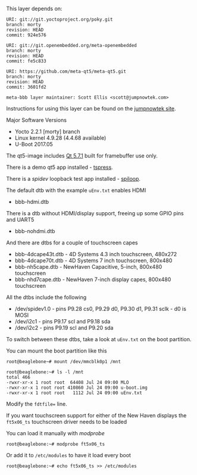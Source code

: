 This layer depends on:

    URI: git://git.yoctoproject.org/poky.git
    branch: morty
    revision: HEAD
    commit: 924e576

    URI: git://git.openembedded.org/meta-openembedded
    branch: morty
    revision: HEAD
    commit: fe5c833

    URI: https://github.com/meta-qt5/meta-qt5.git
    branch: morty
    revision: HEAD
    commit: 3601fd2

    meta-bbb layer maintainer: Scott Ellis <scott@jumpnowtek.com>


Instructions for using this layer can be found on the [jumpnowtek site][jumpnowtek-bbb].

Major Software Versions

* Yocto 2.2.1 [morty] branch
* Linux kernel 4.9.28 (4.4.68 available)
* U-Boot 2017.05

The qt5-image includes [Qt 5.7.1][qt] built for framebuffer use only.

There is a demo qt5 app installed - [tspress][tspress].

There is a *spidev* loopback test app installed - [spiloop][spiloop].

The default dtb with the example `uEnv.txt` enables HDMI

* bbb-hdmi.dtb

There is a dtb without HDMI/display support, freeing up some GPIO pins and UART5

* bbb-nohdmi.dtb

And there are dtbs for a couple of touchscreen capes

* bbb-4dcape43t.dtb - 4D Systems 4.3 inch touchscreen, 480x272 
* bbb-4dcape70t.dtb - 4D Systems 7 inch touchscreen, 800x480 
* bbb-nh5cape.dtb - NewHaven Capacitive, 5-inch, 800x480 touchscreen 
* bbb-nhd7cape.dtb - NewHaven 7-inch display capes, 800x480 touchscreen

All the dtbs include the following

* /dev/spidev1.0 - pins P9.28 cs0, P9.29 d0, P9.30 d1, P9.31 sclk - d0 is MOSI
* /dev/i2c1 - pins P9.17 scl and P9.18 sda
* /dev/i2c2 - pins P9.19 scl and P9.20 sda


To switch between these dtbs, take a look at `uEnv.txt` on the boot partition.

You can mount the boot partition like this

    root@beaglebone~# mount /dev/mmcblk0p1 /mnt

    root@beaglebone:~# ls -l /mnt
    total 466
    -rwxr-xr-x 1 root root  64408 Jul 24 09:00 MLO
    -rwxr-xr-x 1 root root 410860 Jul 24 09:00 u-boot.img
    -rwxr-xr-x 1 root root   1112 Jul 24 09:00 uEnv.txt

Modify the `fdtfile=` line.

If you want touchscreen support for either of the New Haven displays
the `ft5x06_ts` touchscreen driver needs to be loaded

You can load it manually with *modprobe*

    root@beaglebone:~# modprobe ft5x06_ts

Or add it to `/etc/modules` to have it load every boot

    root@beaglebone:~# echo ft5x06_ts >> /etc/modules


[jumpnowtek-bbb]: http://www.jumpnowtek.com/yocto/BeagleBone-Systems-with-Yocto.html
[qt]: http://www.qt.io/
[tspress]: https://github.com/scottellis/tspress
[spiloop]: https://github.com/scottellis/spiloop

